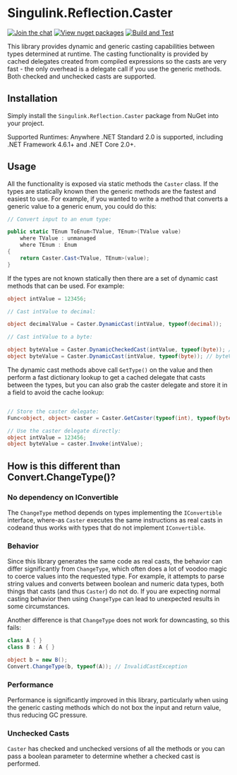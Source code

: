 # Singulink.Reflection.Caster

[![Join the chat](https://badges.gitter.im/Singulink/community.svg)](https://gitter.im/Singulink/community?utm_source=badge&utm_medium=badge&utm_campaign=pr-badge&utm_content=badge)
[![View nuget packages](https://img.shields.io/nuget/v/Singulink.Reflection.Caster.svg)](https://www.nuget.org/packages/Singulink.Reflection.Caster/)
[![Build and Test](https://github.com/Singulink/Singulink.Reflection.Caster/workflows/build%20and%20test/badge.svg)](https://github.com/Singulink/Singulink.Reflection.Caster/actions?query=workflow%3A%22build+and+test%22)

This library provides dynamic and generic casting capabilities between types determined at runtime. The casting functionality is provided by cached delegates created from compiled expressions so the casts are very fast - the only overhead is a delegate call if you use the generic methods. Both checked and unchecked casts are supported.

## Installation

Simply install the `Singulink.Reflection.Caster` package from NuGet into your project.

Supported Runtimes: Anywhere .NET Standard 2.0 is supported, including .NET Framework 4.6.1+ and .NET Core 2.0+.

## Usage

All the functionality is exposed via static methods the `Caster` class. If the types are statically known then the generic methods are the fastest and easiest to use. For example, if you wanted to write a method that converts a generic value to a generic enum, you could do this:

```c#
// Convert input to an enum type:

public static TEnum ToEnum<TValue, TEnum>(TValue value)
    where TValue : unmanaged
    where TEnum : Enum
{
    return Caster.Cast<TValue, TEnum>(value);
}
```

If the types are not known statically then there are a set of dynamic cast methods that can be used. For example:

```c#
object intValue = 123456;

// Cast intValue to decimal:

object decimalValue = Caster.DynamicCast(intValue, typeof(decimal));

// Cast intValue to a byte:

object byteValue = Caster.DynamicCheckedCast(intValue, typeof(byte)); // OverflowException
object byteValue = Caster.DynamicCast(intValue, typeof(byte)); // byteValue = 64

```

The dynamic cast methods above call `GetType()` on the value and then perform a fast dictionary lookup to get a cached delegate that casts between the types, but you can also grab the caster delegate and store it in a field to avoid the cache lookup:

```c#

// Store the caster delegate:
Func<object, object> caster = Caster.GetCaster(typeof(int), typeof(byte));

// Use the caster delegate directly:
object intValue = 123456;
object byteValue = caster.Invoke(intValue);
```

## How is this different than Convert.ChangeType()?

### No dependency on IConvertible

The `ChangeType` method depends on types implementing the `IConvertible` interface, where-as `Caster` executes the same instructions as real casts in codeand thus works with types that do not implement `IConvertible`.

### Behavior

Since this library generates the same code as real casts, the behavior can differ significantly from `ChangeType`, which often does a lot of voodoo magic to coerce values into the requested type. For example, it attempts to parse string values and converts between boolean and numeric data types, both things that casts (and thus `Caster`) do not do. If you are expecting normal casting behavior then using `ChangeType` can lead to unexpected results in some circumstances.

Another difference is that `ChangeType` does not work for downcasting, so this fails:

```c#
class A { }
class B : A { }

object b = new B();
Convert.ChangeType(b, typeof(A)); // InvalidCastException

```

### Performance

Performance is significantly improved in this library, particularly when using the generic casting methods which do not box the input and return value, thus reducing GC pressure.

### Unchecked Casts

`Caster` has checked and unchecked versions of all the methods or you can pass a boolean parameter to determine whether a checked cast is performed.
